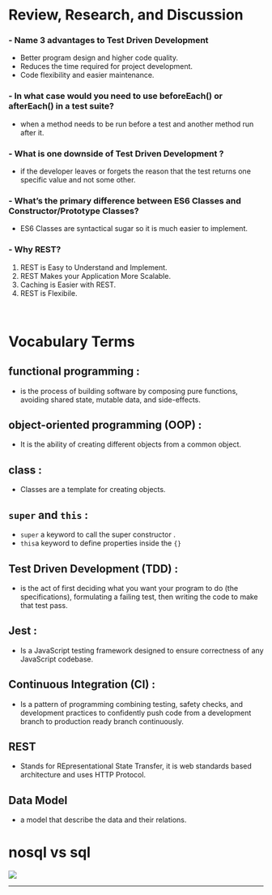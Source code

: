 # Review, Research, and Discussion
### - Name 3 advantages to Test Driven Development
- Better program design and higher code quality.
- Reduces the time required for project development.
- Code flexibility and easier maintenance.

### - In what case would you need to use beforeEach() or afterEach() in a test suite?

* when a method needs to be run before a test and another method  run after it. 
### - What is one downside of Test Driven Development ?

* if the developer leaves or forgets the reason that the test returns one specific value and not some other. 
### - What’s the primary difference between ES6 Classes and Constructor/Prototype Classes?

* ES6 Classes are syntactical sugar so it is much easier to implement.

### - Why REST?
1) REST is Easy to Understand and Implement.
2) REST Makes your Application More Scalable.
3) Caching is Easier with REST.
4) REST is Flexibile.

<br>


# Vocabulary Terms
## functional programming :
*  is the process of building software by composing pure functions, avoiding shared state, mutable data, and side-effects. 
## object-oriented programming (OOP) :
* It is the ability of creating different objects from a common object.
## class :
* Classes are a template for creating objects.
## `super` and `this` :
* `super` a keyword to call the super constructor .
* `this`a keyword to define properties inside the `{}`
## Test Driven Development (TDD) :
* is the act of first deciding what you want your program to do (the specifications), formulating a failing test, then writing the code to make that test pass. 
## Jest :
* Is a JavaScript testing framework designed to ensure correctness of any JavaScript codebase. 
## Continuous Integration (CI) :
* Is a pattern of programming combining testing, safety checks, and development practices to confidently push code from a development branch to production ready branch continuously.

## REST
* Stands for REpresentational State Transfer, it is web standards based architecture and uses HTTP Protocol.
## Data Model
* a model that describe the data and their relations.

# nosql vs sql

<img src ="https://www.researchgate.net/profile/Ashfaq-Shaikh-2/publication/328093939/figure/tbl2/AS:678268403470341@1538723197929/Comparison-between-SQL-and-NoSQL.png">



*****************************************************************

